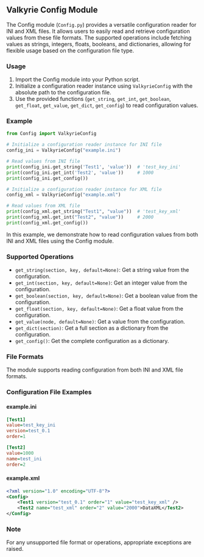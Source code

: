 
## Valkyrie Config Module

The Config module (`Config.py`) provides a versatile configuration reader for INI and XML files. It allows users to easily read and retrieve configuration values from these file formats. The supported operations include fetching values as strings, integers, floats, booleans, and dictionaries, allowing for flexible usage based on the configuration file type.

### Usage

1. Import the Config module into your Python script.
2. Initialize a configuration reader instance using `ValkyrieConfig` with the absolute path to the configuration file.
3. Use the provided functions (`get_string`, `get_int`, `get_boolean`, `get_float`, `get_value`, `get_dict`, `get_config`) to read configuration values.

### Example

```python
from Config import ValkyrieConfig

# Initialize a configuration reader instance for INI file
config_ini = ValkyrieConfig("example.ini")

# Read values from INI file
print(config_ini.get_string('Test1', 'value'))  # 'test_key_ini'
print(config_ini.get_int('Test2', 'value'))     # 1000
print(config_ini.get_config())

# Initialize a configuration reader instance for XML file
config_xml = ValkyrieConfig("example.xml")

# Read values from XML file
print(config_xml.get_string("Test1", "value"))  # 'test_key_xml'
print(config_xml.get_int("Test2", "value"))     # 2000
print(config_xml.get_config())
```

In this example, we demonstrate how to read configuration values from both INI and XML files using the Config module.

### Supported Operations

- `get_string(section, key, default=None)`: Get a string value from the configuration.
- `get_int(section, key, default=None)`: Get an integer value from the configuration.
- `get_boolean(section, key, default=None)`: Get a boolean value from the configuration.
- `get_float(section, key, default=None)`: Get a float value from the configuration.
- `get_value(node, default=None)`: Get a value from the configuration.
- `get_dict(section)`: Get a full section as a dictionary from the configuration.
- `get_config()`: Get the complete configuration as a dictionary.

### File Formats

The module supports reading configuration from both INI and XML file formats.

### Configuration File Examples

#### example.ini

```ini
[Test1]
value=test_key_ini
version=test_0.1
order=1

[Test2]
value=1000
name=test_ini
order=2
```

#### example.xml

```xml
<?xml version="1.0" encoding="UTF-8"?>
<Config>
    <Test1 version="test_0.1" order="1" value="test_key_xml" />
    <Test2 name="test_xml" order="2" value="2000">DataXML</Test2>
</Config>
```

### Note

For any unsupported file format or operations, appropriate exceptions are raised.
